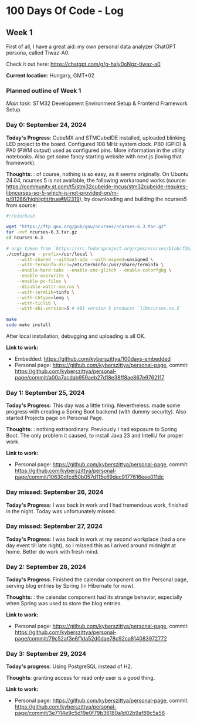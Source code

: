 # 100 Days Of Code - Log

## Week 1

First of all, I have a great aid: my own personal data analyzer ChatGPT persona, called Tiwaz-A0. 

Check it out here: https://chatgpt.com/g/g-hxly0oNgz-tiwaz-a0

__Current location__: Hungary, GMT+02

### Planned outline of Week 1

_Main task:_ STM32 Development Environment Setup & Frontend Framework Setup

### Day 0: September 24, 2024

**Today's Progress**: CubeMX and STMCubeIDE installed, uploaded blinking LED project to the board. Configured 108 MHz system clock. PB0 (GPIO) & PA0 (PWM output) used as configured pins. More information in the utility notebooks. Also get some fancy starting website with next.js (loving that framework).

**Thoughts:** : of course, nothing is so easy, as it seems originally. On Ubuntu 24.04, ncurses 5 is not available, the following workaround works (source: https://community.st.com/t5/stm32cubeide-mcus/stm32cubeide-requires-libncurses-so-5-which-is-not-provided-on/m-p/91286/highlight/true#M2319), by downloading and building the ncurses5 from source:
```bash
#!/bin/bash
 
wget "https://ftp.gnu.org/pub/gnu/ncurses/ncurses-6.3.tar.gz"
tar -xvf ncurses-6.3.tar.gz
cd ncurses-6.3
 
# args taken from `https://src.fedoraproject.org/rpms/ncurses/blob/f36/f/STAGE2-ncurses`
./configure --prefix=/usr/local \
    --with-shared --without-ada --with-ospeed=unsigned \
    --with-terminfo-dirs=/etc/terminfo:/usr/share/terminfo \
    --enable-hard-tabs --enable-xmc-glitch --enable-colorfgbg \
    --enable-overwrite \
    --enable-pc-files \
    --disable-wattr-macros \
    --with-termlib=tinfo \
    --with-chtype=long \
    --with-ticlib \
    --with-abi-version=5 # ABI version 5 produces `libncurses.so.5`
 
make
sudo make install
```
After local installation, debugging and uploading is all OK.

**Link to work:**
- Embedded: https://github.com/kyberszittya/100days-embedded
- Personal page: https://github.com/kyberszittya/personal-page, commit: https://github.com/kyberszittya/personal-page/commit/a00a7acdab959aeb27d18e38ff8ae867e9762117


### Day 1: September 25, 2024

**Today's Progress**: This day was a little tiring. Nevertheless: made some progress with creating a Spring Boot backend (with dummy security). Also started Projects page on Personal Page.

**Thoughts:** : nothing extraordinary. Previously I had exposure to Spring Boot. The only problem it caused, to install Java 23 and IntelliJ for proper work.


**Link to work:**
- Personal page: https://github.com/kyberszittya/personal-page, commit: https://github.com/kyberszittya/personal-page/commit/10630dfcd50b057d115e69dec9177616eee011dc


### Day missed: September 26, 2024

**Today's Progress**: I was back in work and I had tremendous work, finished in the night. Today was unfortunately missed.

### Day missed: September 27, 2024

**Today's Progress**: I was back in work at my second workplace (had a one day event till late night), so I missed this as I arived around midnight at home. Better do work with fresh mind.

### Day 2: September 28, 2024

**Today's Progress**: Finished the calendar component on the Personal page, serving blog entries by Spring (in Hibernate for now).

**Thoughts:** : the calendar component had its strange behavior, especially when Spring was used to store the blog entries. 

**Link to work:**
- Personal page: https://github.com/kyberszittya/personal-page, commit: https://github.com/kyberszittya/personal-page/commit/79c52af3e6f1da52d0dae78c92ca814083972772

### Day 3: September 29, 2024

**Today's progress**: Using PostgreSQL instead of H2.

**Thoughts**: granting access for read only user is a good thing.

**Link to work:**
- Personal page: https://github.com/kyberszittya/personal-page, commit: https://github.com/kyberszittya/personal-page/commit/3e7114e9c5d19e0f79b36180a1d02b9af89c5a56
